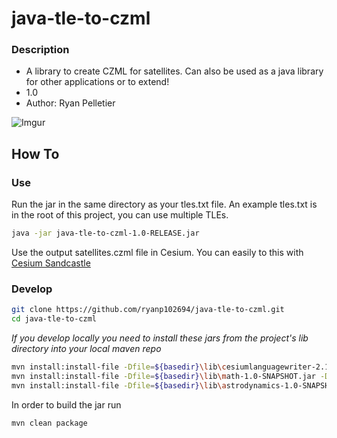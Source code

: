 # java-tle-to-czml #

### Description ###

* A library to create CZML for satellites. Can also be used as a java library for other applications or to extend!
* 1.0
* Author:
	Ryan Pelletier
	
![Imgur](https://i.imgur.com/vZLc6qF.png)

## How To ##

### Use ###
Run the jar in the same directory as your tles.txt file. An example tles.txt is in the root of this project, you can use multiple TLEs.
```bash
java -jar java-tle-to-czml-1.0-RELEASE.jar
```
Use the output satellites.czml file in Cesium. You can easily to this with [Cesium Sandcastle](https://cesiumjs.org/Cesium/Build/Apps/Sandcastle/#c=bZBLT8MwEIT/ismlQUK2ODetkMIRCaQiTr449pauurYjP1I1vx4n4VEoN+/MfLNaC9HnxNIBmPYugUuR+T2LKgERJohcj5YYuiUyvQcVUHUETDnDQnY30hVp8TZsLd0yDwgnCEVxcGItRMyWv81avdLz2JaFCh2E1e16YYxKaudz0PASvMUIBf9E21L/+G1z8srU08oZnWv5Dx25Mqa+arvIjt7bV/9/pLqrmpjOBFvpHtD2PiSWA9WciwS2p/I3UXRZHyFxHeOENOILaAwODM1GVn+OlBXTpGIszj4T7XAEWW0bUfK/sOkydO/PAwRS5ylyuN8+LSLnvBFlvKaS99SpcNEo3Qc)

### Develop ###
```bash
git clone https://github.com/ryanp102694/java-tle-to-czml.git
cd java-tle-to-czml
```
 *If you develop locally you need to install these jars from the project's lib directory into your local maven repo*
 ```bash
mvn install:install-file -Dfile=${basedir}\lib\cesiumlanguagewriter-2.10.0.jar -DgroupId=agi.foundation -DartifactId=cesiumlanguagewriter -Dversion=2.10.0 -Dpackaging=jar
mvn install:install-file -Dfile=${basedir}\lib\math-1.0-SNAPSHOT.jar -DgroupId=gov.sandia.phoenix -DartifactId=math -Dversion=1.0 -Dpackaging=jar
mvn install:install-file -Dfile=${basedir}\lib\astrodynamics-1.0-SNAPSHOT.jar -DgroupId=gov.sandia.phoenix -DartifactId=astrodynamics -Dversion=1.0 -Dpackaging=jar
```
In order to build the jar run
```bash
mvn clean package
```
